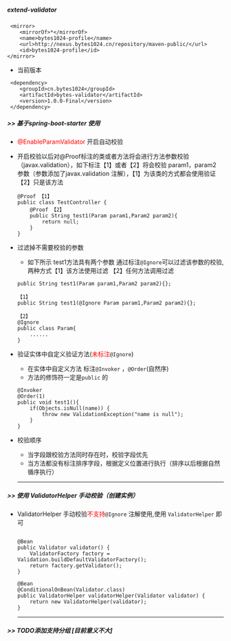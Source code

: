 ##### extend-validator
```
 <mirror>
	<mirrorOf>*</mirrorOf>
	<name>bytes1024-profile</name>
	<url>http://nexus.bytes1024.cn/repository/maven-public/</url>
	<id>bytes1024-profile</id>
</mirror>
```

* 当前版本
```
 <dependency>
    <groupId>cn.bytes1024</groupId>
    <artifactId>bytes-validator</artifactId>
    <version>1.0.0-Final</version>
 </dependency>
```
##### >> 基于spring-boot-starter 使用
*  <font color=red> @EnableParamValidator </font> 开启自动校验
*  开启校验以后对@Proof标注的类或者方法将会进行方法参数校验（javax.validation），如下标注【1】或者【2】将会校验 param1，param2 参数（参数添加了javax.validation 注解），【1】为该类的方式都会使用验证【2】只是该方法
	```
	@Proof 【1】
	public class TestController {
		@Proof 【2】
		public String test1(Param param1,Param2 param2){
			return null;
		}
	}
	```
*  过滤掉不需要校验的参数
	*  如下所示 test1方法具有两个参数 通过标注`@Ignore`可以过滤该参数的校验,两种方式【1】该方法使用过滤
	【2】任何方法调用过滤
	```
	public String test1(Param param1,Param2 param2){};

	【1】
	public String test1(@Ignore Param param1,Param2 param2){};

	【2】
	@Ignore
	public class Param{
		......
	}
	```
* 验证实体中自定义验证方法(<font color=red>未标注</font>`@Ignore`)
	* 在实体中自定义方法 标注`@Invoker` ，`@Order`(自然序)
	* 方法的修饰符一定是`public` 的
	```
	@Invoker
	@Order(1)
	public void test1(){
		if(Objects.isNull(name)) {
			throw new ValidationException("name is null");
		}
	}
	```
* 校验顺序
	* 当字段跟校验方法同时存在时，校验字段优先
	* 当方法都没有标注排序字段，根据定义位置进行执行（排序以后根据自然循序执行）	

	---
##### >> 使用 ValidatorHelper 手动校验（创建实例）
*	ValidatorHelper 手动校验<font color=red>不支持</font>`@Ignore` 注解使用,使用 `ValidatorHelper` 即可

	```
        
	@Bean
	public Validator validator() {
		ValidatorFactory factory = Validation.buildDefaultValidatorFactory();
		return factory.getValidator();
	}

	@Bean
	@ConditionalOnBean(Validator.class)
	public ValidatorHelper validatorHelper(Validator validator) {
		return new ValidatorHelper(validator);
	}
	```
	---
##### >> TODO添加支持分组 [目前意义不大]
		
